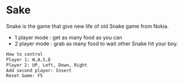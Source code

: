 # Sake

Snake is the game that give new life of old Snake game from Nokia.

  - 1 player mode : get as many food as you can
  - 2 player mode : grab as many food to wait other Snake hit your boy.

```sh
How to control 
Player 1: W,A,S,D
Player 2: UP, Left, Down, Right
Add second player: Insert
Reset Game: F5
```


